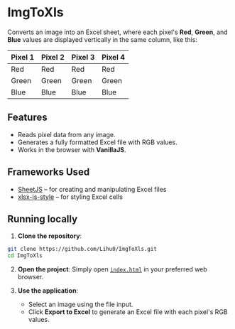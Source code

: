 # ImgToXls

Converts an image into an Excel sheet, where each pixel's **Red**, **Green**, and **Blue** values are displayed vertically in the same column, like this:

| Pixel 1 | Pixel 2 | Pixel 3 | Pixel 4 |
|---------|---------|---------|---------|
| Red     | Red     | Red     | Red     |
| Green   | Green   | Green   | Green   |
| Blue    | Blue    | Blue    | Blue    |

## Features
- Reads pixel data from any image.
- Generates a fully formatted Excel file with RGB values.
- Works in the browser with **VanillaJS**.

## Frameworks Used
- [SheetJS](https://www.npmjs.com/package/xlsx) – for creating and manipulating Excel files  
- [xlsx-js-style](https://www.npmjs.com/package/xlsx-js-style) – for styling Excel cells  

## Running locally

1. **Clone the repository**:

```bash
git clone https://github.com/Lihu0/ImgToXls.git
cd ImgToXls
```

2. **Open the project**:
Simply open [`index.html`](index.html) in your preferred web browser.

3. **Use the application**:
   - Select an image using the file input.
   - Click **Export to Excel** to generate an Excel file with each pixel's RGB values.

